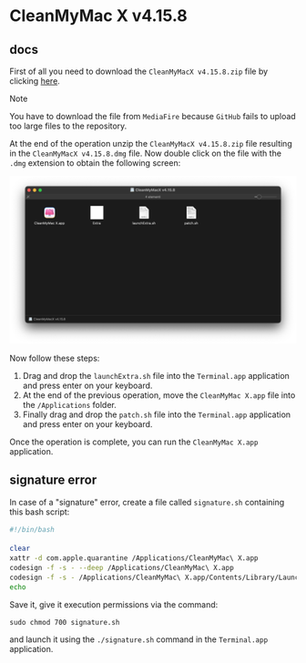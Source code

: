 # CleanMyMac X v4.15.8

## docs

First of all you need to download the `CleanMyMacX v4.15.8.zip` file by clicking [here](https://www.mediafire.com/file/bgijmk8oxr6pdyl/CleanMyMacX_v4.15.8.zip/file).

> [!NOTE]
> You have to download the file from `MediaFire` because `GitHub` fails to upload too large files to the repository.

At the end of the operation unzip the `CleanMyMacX v4.15.8.zip` file resulting in the `CleanMyMacX v4.15.8.dmg` file. Now double click on the file with the `.dmg` extension to obtain the following screen:

![](images/window.png)

Now follow these steps:

1. Drag and drop the `launchExtra.sh` file into the `Terminal.app` application and press enter on your keyboard.
2. At the end of the previous operation, move the `CleanMyMac X.app` file into the `/Applications` folder.
3. Finally drag and drop the `patch.sh` file into the `Terminal.app` application and press enter on your keyboard.

Once the operation is complete, you can run the `CleanMyMac X.app` application.

## signature error

In case of a "signature" error, create a file called `signature.sh` containing this bash script:

```bash
#!/bin/bash

clear
xattr -d com.apple.quarantine /Applications/CleanMyMac\ X.app
codesign -f -s - --deep /Applications/CleanMyMac\ X.app
codesign -f -s - /Applications/CleanMyMac\ X.app/Contents/Library/LaunchServices/com.macpaw.CleanMyMac4.Agent
echo
```

Save it, give it execution permissions via the command:

```
sudo chmod 700 signature.sh
```

and launch it using the `./signature.sh` command in the `Terminal.app` application.
